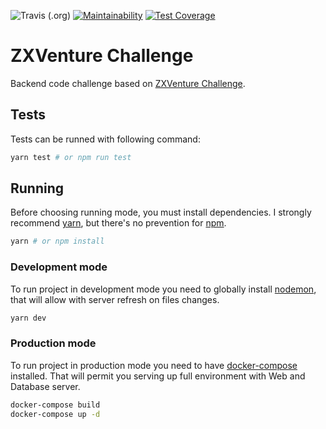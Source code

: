 ![Travis (.org)](https://img.shields.io/travis/vinyguedess/zxventure_challenge.svg?label=TravisCI)
[![Maintainability](https://api.codeclimate.com/v1/badges/2c675a56fdc008ba8370/maintainability)](https://codeclimate.com/github/vinyguedess/zxventure_challenge/maintainability)
[![Test Coverage](https://api.codeclimate.com/v1/badges/2c675a56fdc008ba8370/test_coverage)](https://codeclimate.com/github/vinyguedess/zxventure_challenge/test_coverage)

# ZXVenture Challenge

Backend code challenge based on [ZXVenture Challenge](https://github.com/ZXVentures/code-challenge/blob/master/backend.md).

## Tests

Tests can be runned with following command:

```bash
yarn test # or npm run test
```

## Running

Before choosing running mode, you must install dependencies. I strongly recommend [yarn](https://yarnpkg.com/en/), but
there's no prevention for [npm](https://npmjs.com).

```bash
yarn # or npm install
```

### Development mode

To run project in development mode you need to globally install [nodemon](https://nodemon.io/), that will allow with server refresh on files changes.

```bash
yarn dev
```

### Production mode

To run project in production mode you need to have [docker-compose](https://docs.docker.com/compose/install/) installed. That will permit you serving up full environment with Web and Database server.

```bash
docker-compose build
docker-compose up -d
```
